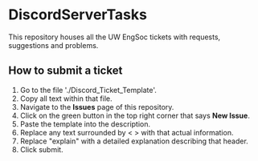 # DiscordServerTasks
This repository houses all the UW EngSoc tickets with requests, suggestions and problems.

## How to submit a ticket

1. Go to the file './Discord_Ticket_Template'.
2. Copy all text within that file.
3. Navigate to the **Issues** page of this repository.
4. Click on the green button in the top right corner that says **New Issue**.
5. Paste the template into the description.
6. Replace any text surrounded by < > with that actual information.
7. Replace "explain" with a detailed explanation describing that header.
8. Click submit.
